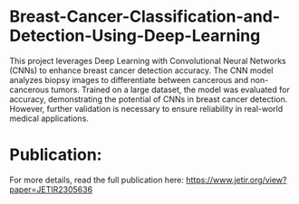 # Breast-Cancer-Classification-and-Detection-Using-Deep-Learning
This project leverages Deep Learning with Convolutional Neural Networks (CNNs) to enhance breast cancer detection accuracy. The CNN model analyzes biopsy images to differentiate between cancerous and non-cancerous tumors. Trained on a large dataset, the model was evaluated for accuracy, demonstrating the potential of CNNs in breast cancer detection. However, further validation is necessary to ensure reliability in real-world medical applications.

# Publication: 
For more details, read the full publication here: https://www.jetir.org/view?paper=JETIR2305636
